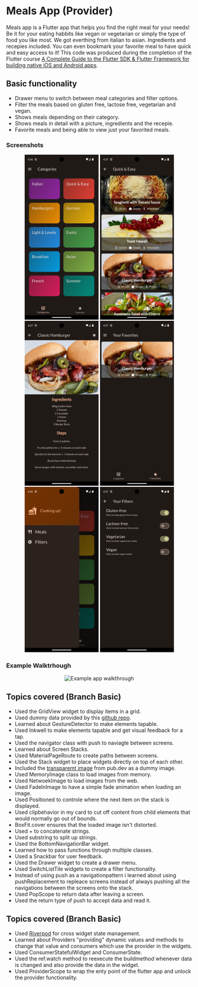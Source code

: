 # Meals App (Provider)

Meals app is a Flutter app that helps you find the right meal for your needs! Be it for your eating habbits like vegan or vegetarian or simply the type of food you like most. We got everthing from italian to asian. Ingredients and recepies included. You can even bookmark your favorite meal to have quick and easy access to it! This code was produced during the completion of the Flutter course [A Complete Guide to the Flutter SDK & Flutter Framework for building native iOS and Android apps](https://www.udemy.com/course/learn-flutter-dart-to-build-ios-android-apps/learn/lecture/37130436#overview).

## Basic functionality
- Drawer menu to switch between meal categories and filter options.
- Filter the meals based on gluten free, lactose free, vegetarian and vegan.
- Shows meals depending on their category.
- Shows meals in detail with a picture, ingredients and the recepie.
- Favorite meals and being able to view just your favorited meals.

### Screenshots 
<div align="center">
  <img src="categories.png" alt="Categorie screen" width="200"/>
  <img src="listed_meals.png" alt="List of all the meals inside the category" width="200"/>
  <img src="detail_screen.png" alt="Meal details" width="200"/>
  <img src="favorited_meal.png" alt="All meals that are favorited" width="200"/>
  <img src="drawer_menu.png" alt="Drawer menu" width="200"/>
  <img src="filter_on.png" alt="Filters activated" width="200"/>
</div>

### Example Walktrhough
<div align="center">
  <img src="meals_walkthrough.gif" alt="Example app walkthrough" width="200"/>
</div>

## Topics covered (Branch Basic)

- Used the GridView widget to display items in a grid.
- Used dummy data provided by this [github repo](https://github.com/academind/flutter-complete-guide-course-resources/blob/main/Lecture%20Attachments/08%20Navigation/dummy_data.dart).
- Learned about GestureDetector to make elements tapable.
- Used Inkwell to make elements tapable and get visual feedback for a tap.
- Used the navigator class with push to naviagte between screens.
- Learned about Screen Stacks.
- Used MaterialPageRoute to create paths between screens.
- Used the Stack widget to place widgets directly on top of each other.
- Included the [transparemt image](https://pub.dev/packages/transparent_image) from pub.dev as a dummy image.
- Used MemoryImage class to load images from memory.
- Used NetwoekImage to load images from the web.
- Used FadeInImage to have a simple fade animation when loading an image.
- Used Positioned to controle where the next item on the stack is displayed. 
- Used clipbehavior in my card to cut off content from child elements that would normally go out of bounds.
- BoxFit.cover ensures that the loaded image isn't distorted.
- Used + to concatenate strings.
- Used substring to split up strings.
- Used the BottomNavigationBar widget.
- Learned how to pass functions through multiple classes.
- Used a Snackbar for user feedback.
- Used the Drawer widget to create a drawer menu.
- Used SwitchListTile widgets to create a filter functionality.
- Instead of using push as a navigationpattern i learned about using pushReplacement to repleace screens instead of always pushing all the navigations between the screens onto the stack.
- Used PopScope to return data after leaving a screen.
- Used the return type of push to accept data and read it.

## Topics covered (Branch Basic)

- Used [Riverpod](https://riverpod.dev/) for cross widget state management.
- Learned about Providers "providing" dynamic values and methods to change that value and consumers which use the provider in the widgets.
- Used ConsumerStatefulWidget and ConsumerState.
- Used the ref.watch method to reexecute the buildmethod whenever data is changed and also provide the data in the widget.
- Used ProviderScope to wrap the enty point of the flutter app and unlock the provider functionality.
